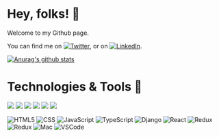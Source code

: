 # Hey, folks! 👋

Welcome to my Github page.

<!-- Actual text -->

You can find me on [![Twitter][1.2]][1], or on [![LinkedIn][2.2]][2].

<!-- Icons -->

[1.2]: http://i.imgur.com/wWzX9uB.png 'twitter icon without padding'
[2.2]: https://raw.githubusercontent.com/MartinHeinz/MartinHeinz/master/linkedin-3-16.png 'LinkedIn icon without padding'

<!-- Links to your social media accounts -->

[1]: https://twitter.com/MarioSilvaPrada
[2]: https://www.linkedin.com/in/mariosilvaprada/

[![Anurag's github stats](https://github-readme-stats.vercel.app/api?username=MarioSilvaPrada)](https://github.com/anuraghazra/github-readme-stats)

# Technologies & Tools 🔧

![](https://img.shields.io/badge/Code-Javascript-informational?style=flat&logo=javascript&logoColor=white&color=2bbc8a)
![](https://img.shields.io/badge/Code-React_&_React_Native-informational?style=flat&logo=react&logoColor=white&color=2bbc8a)
![](https://img.shields.io/badge/Code-Redux-informational?style=flat&logo=redux&logoColor=white&color=2bbc8a)
![](https://img.shields.io/badge/Code-Styled_Components-informational?style=flat&logo=styled-components&logoColor=white&color=2bbc8a)
![](https://img.shields.io/badge/IDE-Visual_Studio_Code-informational?style=flat&logo=visual-studio-code&logoColor=white&color=2bbc8a)
![](https://img.shields.io/badge/OS-Mac-informational?style=flat&logo=apple&logoColor=white&color=2bbc8a)

![HTML5](https://img.shields.io/badge/-HTML5-000?&logo=html5&logoColor=E34F26)
![CSS](https://img.shields.io/badge/-CSS-000?&logo=css3&logoColor=1572B6)
![JavaScript](https://img.shields.io/badge/-JavaScript-000?&logo=JavaScript&logoColor=ddc508)
![TypeScript](https://img.shields.io/badge/-TypeScript-000?&logo=TypeScript&logoColor=007ACC)
![Django](https://img.shields.io/badge/-Django-000?&logo=Django&logoColor=007ACC)
![React](https://img.shields.io/badge/-React_&_React_Native-000?&logo=React)
![Redux](https://img.shields.io/badge/-Redux-000?&logo=Redux)
![Redux](https://img.shields.io/badge/-Styled_Components-000?&logo=styled-components)
![Mac](https://img.shields.io/badge/OS-Mac-informational?&logo=apple)
![VSCode](https://img.shields.io/badge/-VSCode-000?&logo=Visual%20Studio%20Code&logoColor=007ACC)
